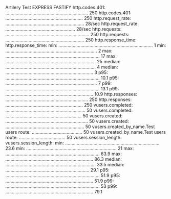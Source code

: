 


Artilery Test 
EXPRESS                                                                                   FASTIFY 
http.codes.401: ................................................................ 250      http.codes.401: ............................................................ 250
http.request_rate: ............................................................. 28/sec   http.request_rate: ...................................................... 28/sec
http.requests: ................................................................. 250      http.requests: ............................................................. 250
http.response_time:                                                                       http.response_time:
  min: ......................................................................... 1          min: ....................................................................... 2
  max: ......................................................................... 17         max: ...................................................................... 25
  median: ...................................................................... 4          median: .................................................................... 3
  p95: ......................................................................... 10.1       p95: ....................................................................... 7
  p99: ......................................................................... 13.1       p99: .................................................................... 10.9
http.responses: ................................................................ 250      http.responses: ............................................................ 250
vusers.completed: .............................................................. 50       vusers.completed: ........................................................... 50
vusers.created: ................................................................ 50       vusers.created: ............................................................. 50
vusers.created_by_name.Test users route: ....................................... 50       vusers.created_by_name.Test users route: .................................... 50
vusers.session_length:                                                                    vusers.session_length:
  min: ......................................................................... 23.6       min: ...................................................................... 21
  max: ......................................................................... 63.9       max: .................................................................... 86.3
  median: ...................................................................... 33.5       median: ................................................................. 29.1
  p95: ......................................................................... 51.9       p95: .................................................................... 51.9
  p99: ......................................................................... 53         p99: .................................................................... 79.1






  
  
  
  
  





  
  
  
  
  